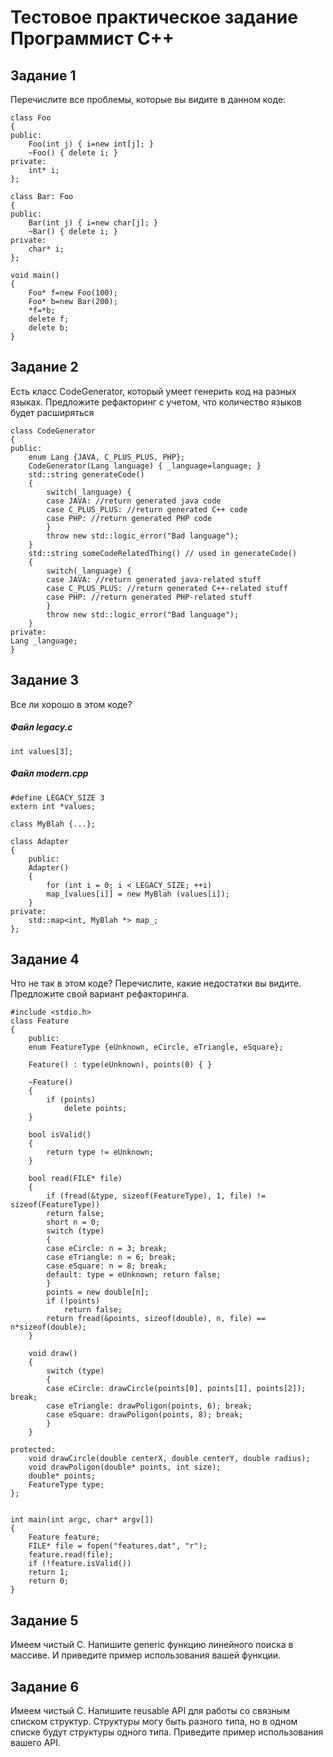 # Тестовое практическое задание Программист С++
## Задание 1
Перечислите все проблемы, которые вы видите в данном коде:


    class Foo
    {
    public:
        Foo(int j) { i=new int[j]; }
        ~Foo() { delete i; }
    private:
        int* i;
    };
    
    class Bar: Foo
    {
    public:
        Bar(int j) { i=new char[j]; }
        ~Bar() { delete i; }
    private:
        char* i;
    };
    
    void main()
    {
        Foo* f=new Foo(100);
        Foo* b=new Bar(200);
        *f=*b;
        delete f;
        delete b;
    }

## Задание 2
Есть класс CodeGenerator, который умеет генерить код на разных языках.
Предложите рефакторинг с учетом, что количество языков будет расширяться

    class CodeGenerator
    {
    public:
        enum Lang {JAVA, C_PLUS_PLUS, PHP};
        CodeGenerator(Lang language) { _language=language; }
        std::string generateCode()
        {
            switch(_language) {
            case JAVA: //return generated java code
            case C_PLUS_PLUS: //return generated C++ code
            case PHP: //return generated PHP code
            }
            throw new std::logic_error("Bad language");
        }
        std::string someCodeRelatedThing() // used in generateCode()
        {
            switch(_language) {
            case JAVA: //return generated java-related stuff
            case C_PLUS_PLUS: //return generated C++-related stuff
            case PHP: //return generated PHP-related stuff
            }
            throw new std::logic_error("Bad language");
        }
    private:
    Lang _language;
    }
    
## Задание 3  
Все ли хорошо в этом коде?

##### Файл legacy.c
    
    int values[3];
    
##### Файл modern.cpp
    
    #define LEGACY_SIZE 3
    extern int *values;
    
    class MyBlah {...};
    
    class Adapter
    {
        public:
        Adapter()
        {
            for (int i = 0; i < LEGACY_SIZE; ++i)
            map_[values[i]] = new MyBlah (values[i]);
        }
    private:
        std::map<int, MyBlah *> map_;
    };
    
## Задание 4
Что не так в этом коде? Перечислите, какие недостатки вы видите. Предложите
свой вариант рефакторинга.
    
    
    #include <stdio.h>
    class Feature
    {
        public:
        enum FeatureType {eUnknown, eCircle, eTriangle, eSquare};
        
        Feature() : type(eUnknown), points(0) { }
        
        ~Feature()
        {
            if (points)
                delete points;
        }
        
        bool isValid()
        {
            return type != eUnknown;
        }
        
        bool read(FILE* file)
        {
            if (fread(&type, sizeof(FeatureType), 1, file) != sizeof(FeatureType))
            return false;
            short n = 0;
            switch (type)
            {
            case eCircle: n = 3; break;
            case eTriangle: n = 6; break;
            case eSquare: n = 8; break;
            default: type = eUnknown; return false;
            }
            points = new double[n];
            if (!points)
                return false;
            return fread(&points, sizeof(double), n, file) == n*sizeof(double);
        }
        
        void draw()
        {
            switch (type)
            {
            case eCircle: drawCircle(points[0], points[1], points[2]); break;
            case eTriangle: drawPoligon(points, 6); break;
            case eSquare: drawPoligon(points, 8); break;
            }
        }
        
    protected:
        void drawCircle(double centerX, double centerY, double radius);
        void drawPoligon(double* points, int size);
        double* points;
        FeatureType type;
    };
    
    
    int main(int argc, char* argv[])
    {
        Feature feature;
        FILE* file = fopen("features.dat", "r");
        feature.read(file);
        if (!feature.isValid())
        return 1;
        return 0;
    }    
    
## Задание 5    
Имеем чистый C. Напишите generic функцию линейного поиска в массиве. И приведите пример
использования вашей функции.

## Задание 6
Имеем чистый С. Напишите reusable API для работы со связным списком структур. Структуры могу
быть разного типа, но в одном списке будут структуры одного типа. Приведите пример
использования вашего API.
   